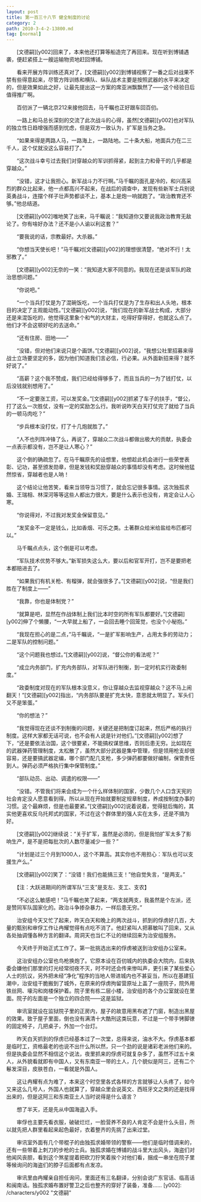 ```yaml
---
layout: post
title: 第一百三十八节 健全制度的讨论
category: 2
path: 2010-3-4-2-13800.md
tag: [normal]
---
```


　　[文德嗣][y002]回来了，本来他还打算等船造完了再回来。现在听到博铺遇袭，便赶紧搭上一艘运输物资地赶回博铺。

　　看来开展方阵训练还真对了，[文德嗣][y002]到博铺视察了一番之后对战果不禁有些得意起来，尽管方阵训练和横队、纵队战术主要是按照武器的水平来决定的，但是效果如此之好，让最先提出这一方案的席亚洲飘飘然了——这个经验日后值得推广啊。

　　百仞派了一辆北京212来接他回去，马千瞩也正好跟车回百仞。

　　一路上和马总长深刻的交流了此次战斗的心得，虽然[文德嗣][y002]也对军队的独立性日趋增强而感到忧虑，但是双方一致认为，扩军是当务之急。

　　“如果来得是两路人马，一路海上，一路陆地。二十条大船，地面兵力在二三千人，这个仗就没这么容易打了。”

　　“这次战斗幸亏过去我们对穿越众的军训抓得紧，起到主力和骨干的几乎都是穿越众。”

　　“没错，这才让我担心。新军战斗力不行啊。”马千瞩的面孔是冷的，和兴高采烈的群众比起来，他一点都高兴不起来，在战后的调查中，发现有些新军士兵别说英勇战斗，连摆个样子壮声势都谈不上，基本上是炮一响就跑了。“政治教育还不够。”他总结道。

　　[文德嗣][y002]嗤地笑了出来，马千瞩说：“我知道你又要说我政治教育无敌论了。你有啥好办法？还不是小人谕以利这套？”

　　“要我说的话，宗教最好。大杀器。”

　　“你想当天使长吧！”马千瞩对[文德嗣][y002]的理想很清楚，“绝对不行！太邪教了。”

　　[文德嗣][y002]无奈的一笑：“我知道大家不同意的。我现在还是谈军队的政治思想问题。”

　　“你说吧。”

　　“一个当兵打仗是为了混碗饭吃，一个当兵打仗是为了生存和出人头地，根本目的决定了主观能动性。”[文德嗣][y002]说，“我们现在的新军战士构成，大部分还是来混饭吃的，他觉得这里象个和气的大财主，吃得好穿得好，也就这么点了。他们才不会这顿好吃的去送命。”

　　“还有住房、田地——”

　　“没错，但对他们来说只是个画饼。”[文德嗣][y002]说，“我想公社里招募来得战士立场要坚定的多，因为他们知道我们言必信，行必果。从外面新招来得？就不好说了。”

　　“高薪？这个我不赞成，我们已经给得够多了，而且当兵的一为了钱打仗，以后没钱就别想用了。”

　　“不一定要涨工资，可以发奖金。”[文德嗣][y002]抓紧了车子的扶手，“督公，打了这么一次胜仗，没有一定的奖励怎么行。我听说昨天白天打仗完了就给了当兵的一顿马肉吃？”

　　“步兵根本没打仗，打了十几炮就胜了。”

　　“人不也列阵冲锋了么，再说了，穿越众二次战斗都做出极大的贡献，执委会一点表示都没有，岂不是让人寒心？”

　　这个倒的确疏忽了。在马千瞩原先的设想里，他想趁此机会进行一些荣誉表彰、记功，甚至颁发勋章，但是发钱和奖励穿越众的事情却没有考虑。这时候他猛然惊省，穿越者也是人呐！

　　这个结论让他苦笑，看来当领导当习惯了，就会忘记很多事情。这次独孤求婚、王瑞相、林深河等等这些人都出力很大，要是什么表示也没有，肯定会让人心寒。

　　“你说得对，不过我对发奖金保留意见。”

　　“发奖金不一定是钱么，比如香烟、可乐之类。土著群众给米给盐给布匹都可以。”

　　马千瞩点点头，这个倒是可以考虑。

　　“军队技术优势不够大。”新军损失这么大，要以后和官军开打，岂不是要把老本都赔进去了。

　　“如果我们有机关枪、有榴弹，就会强很多了。”[文德嗣][y002]说，“但是我们胜在了制度上——”

　　“我靠，你也是体制党？”

　　“就算是吧，显然在作战体制上我们比本时空的所有军队都要好。”[文德嗣][y002]伸了个懒腰，“一大早就上船了，一会回去睡个回笼觉，也没个小秘抱。”

　　“我现在担心的是二点，”马千瞩说，“一是扩军影响生产，占用太多的劳动力；二是军队的控制问题。”

　　“这个问题我也想过。”[文德嗣][y002]说，“督公你的看法呢？”

　　“成立内务部门，扩充内务部队，对军队进行制衡，到一定时机实行政委制度。”

　　“政委制度对现在的军队根本没意义，你让穿越众去监视穿越众？这不马上闹翻天！”[文德嗣][y002]指出，“内务部队要是扩充太快，意思就太明显了。军头们又不是笨蛋。”

　　“你的想法？”

　　“我觉得现在还谈不到制衡的问题，关键还是把制度订起来，然后严格的执行制度。这样大家都无话可说，也不会有人说是针对他们。”[文德嗣][y002]想了下，“还是要依法治国，这个很要紧，不能搞权谋思维，否则后患无穷。比如现在的武器弹药管理制度，太松散了，虽然大部分武器是集中管理，但是领用枪支却很容易，还是要搞武器定编，哪个部门配几支枪，多少弹药都要做好编制，保管责任到人。弹药必须严格执行集中保管制度。”

　　“部队动员、出动、调遣的权限——”

　　“没错。不管我们将来会成为一个什么样体制的国家，少数几个人口含天宪的社会肯定没人愿意看到得。所以从现在开始就要制定规章制度，养成按制度办事的习惯。这个最麻烦，但是也最要紧。”[文德嗣][y002]说着说着，觉得挺后悔的，其实他更喜欢反乌托邦式的国家，不过在这个群体里的强人实在太多，还是不搞为好。

　　[文德嗣][y002]继续说：“关于扩军，虽然是必须的，但是我怕扩军太多了影响生产，是不是把每批次的人数尽量减少一些？”

　　“计划是过三个月到1000人，这个不算高。其实你也不用担心：军队也可以支援生产么。”

　　[文德嗣][y002]笑了：“没错！我们也能搞三支！”他自觉失言，“是两支。”

　　【注：大跃进期间的所谓军队“三支”是支左、支工、支农】

　　“不必这么敏感吧！”马千瞩也笑了起来，“两支就两支，我虽然是个左派，还是赞同军队国家化的。政治斗争掺杂暴力，一样后患无穷。”

　　治安组今天又忙了起来，昨天白天和晚上的两次战斗，抓到的俘虏好几百，大量的甄别和审俘工作让冉耀觉得有点吃不消了。他赶紧叫人把慕敏叫了回来，又从各处抽调懂各种方言的翻译。周洞天也当仁不让的继续回来为治安组服务。

　　今天终于开始正式工作了。第一批挑选出来的俘虏被送到治安组办公室来。

　　这治安组办公室也鸟枪换炮了。它原本设在百仞城内的执委会大院内，后来执委会嫌他们那里的灯光经常彻夜不灭，时不时还会传来惨叫声，更引来了某些爱心人士的抗议，另外把未经“净化”程序的当地人带进城内也不甚妥当，所以在基建狂潮中，治安组干脆搬到了城外，在原来的俘虏拘留营原址上盖了一座院子，院外用铁丝网、壕沟和岗楼保护着。院子里有栋二层小楼，治安组的各个办公室就设在里面。院子的左面是一个独立的四合院——这是监狱。

　　审讯室就设在监狱院子里的正房内，屋子的故意用黑布遮了门窗，制造出黑屋的效果。致于屋子里面，倒也没有满清十大酷刑这类玩意，不过是一个带手铐脚镣的固定椅子，几把桌子，外加一个台灯。

　　昨天白天抓到的俘虏已经基本过了一次堂，总得来说，油水不大。俘虏基本都是临时工，资格最老的也说不出什么所以然，只一个劲的说是诸彩老派他们来的。但是执委会显然不相信这个说法，夜里抓来的俘虏可就复杂多了，虽然不过五十来人，从外貌看就即有中国人，又有东南亚一带的土人，几个貌似是阿三，还有二个鬈发深目，皮肤苍白，一看就是外国人。

　　这让冉耀有点为难了，本来这个时空里各式各样的方言就够让人头疼了，如今又来这么几号人，外国人也就算了，穿越众里会说英文、西班牙文之类的还是找得出来的，但是这阿三和东南亚土人当时说得是什么语言？

　　想了半天，还是先从中国海盗入手。

　　审俘也主要先看衣服，破破烂烂，一脸营养不良的人肯定不会是什么头目，所以就先把人群里看起来起色最好，衣着整齐的先挑了出来过堂。

　　审讯室外面有几个带棍子的由独孤求婚带领的警察——他们是临时借调来的，还有一些带着上刺刀的步枪的士兵。独孤求婚在博铺的战斗里大出风头，海盗们对他闻风丧胆，看到这个煞星提着把砍刀狞笑着挨个对他们看，捆成一串坐在院子里等候询问的海盗们的脖子后面都有点发凉。

　　审讯里由冉耀亲自担任询问，里面还有三名翻译，分别会说广东官话、临高话和闽南话。独孤求婚布置好警卫之后也整齐的穿好了装备，准备……
[y002]: /characters/y002 "文德嗣"
